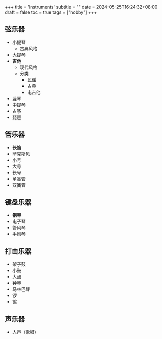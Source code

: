 +++
title = 'Instruments'
subtitle = ""
date = 2024-05-25T16:24:32+08:00
draft = false
toc = true
tags = ["hobby"]
+++

## 弦乐器

-   小提琴
    -   古典风格
-   大提琴
-   **吉他**
    -   现代风格
    -   分类
        -   民谣
        -   古典
        -   电吉他
-   竖琴
-   中提琴
-   古筝
-   琵琶

## 管乐器

-   **长笛**
-   萨克斯风
-   小号
-   大号
-   长号
-   单簧管
-   双簧管

## 键盘乐器

-   **钢琴**
-   电子琴
-   管风琴
-   手风琴

## 打击乐器

-   架子鼓
-   小鼓
-   大鼓
-   钟琴
-   马林巴琴
-   锣
-   镲

## 声乐器

-   人声（歌唱）
